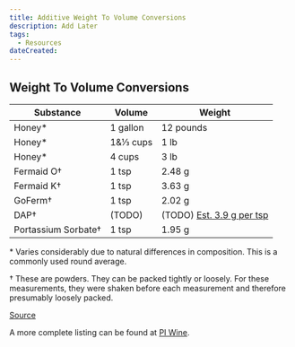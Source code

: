 ```yaml
---
title: Additive Weight To Volume Conversions
description: Add Later
tags:
  - Resources  
dateCreated:
---
```


## Weight To Volume Conversions

Substance | Volume | Weight
---|---|----
Honey* | 1 gallon | 12 pounds
Honey* | 1&amp;⅓ cups| 1 lb
Honey* | 4 cups | 3 lb
Fermaid O† | 1 tsp| 2.48 g
Fermaid K† | 1 tsp| 3.63 g
GoFerm† | 1 tsp| 2.02 g
DAP† | (TODO) | (TODO) [Est. 3.9 g per tsp](https://drive.google.com/file/d/0BwMEz0IKBalddGJ3WUdMTDhUNGVTeDZXT0dYY0M5QQ/view)
Portassium Sorbate† | 1 tsp| 1.95 g

\* Varies considerably due to natural differences in composition. This is a commonly used round average.

† These are powders. They can be packed tightly or loosely. For these measurements, they were shaken before each measurement and therefore presumably loosely packed.


[Source](http://redd.it/2cfjy5)

A more complete listing can be found at [PI Wine](https://www.piwine.com/media/home-wine-making-basics/weights_and_measures.pdf).
